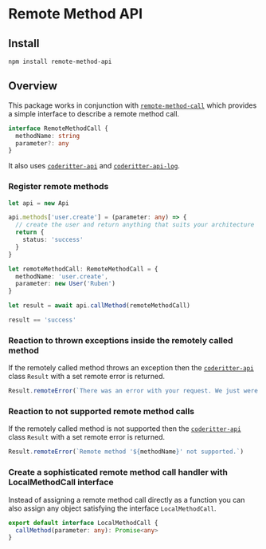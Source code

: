 # Remote Method API

## Install

`npm install remote-method-api`

## Overview

This package works in conjunction with [`remote-method-call`](https://github.com/c0deritter/remote-method-call) which provides a simple interface to describe a remote method call.

```typescript
interface RemoteMethodCall {
  methodName: string
  parameter?: any
}
```

It also uses [`coderitter-api`](https://github.com/c0deritter/coderitter-api) and [`coderitter-api-log`](https://github.com/c0deritter/mega-nice-log/tree/coderitter-api).

### Register remote methods

```typescript
let api = new Api

api.methods['user.create'] = (parameter: any) => {
  // create the user and return anything that suits your architecture
  return {
    status: 'success'
  }
}

let remoteMethodCall: RemoteMethodCall = {
  methodName: 'user.create',
  parameter: new User('Ruben')
}

let result = await api.callMethod(remoteMethodCall)

result == 'success'
```

### Reaction to thrown exceptions inside the remotely called method

If the remotely called method throws an exception then the [`coderitter-api`](https://github.com/c0deritter/coderitter-api) class `Result` with a set remote error is returned.

```typescript
Result.remoteError(`There was an error with your request. We just were informed that it happened and we will look into the issue. Please try again later.`)
```

### Reaction to not supported remote method calls

If the remotely called method is not supported then the [`coderitter-api`](https://github.com/c0deritter/coderitter-api) class `Result` with a set remote error is returned.

```typescript
Result.remoteError(`Remote method '${methodName}' not supported.`)
```

### Create a sophisticated remote method call handler with LocalMethodCall interface

Instead of assigning a remote method call directly as a function you can also assign any object satisfying the interface `LocalMethodCall`.

```typescript
export default interface LocalMethodCall {
  callMethod(parameter: any): Promise<any>
}
```